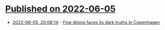 # [Published on 2022-06-05](index.md)

* [2022-06-05, 20:08:14](https://news.ycombinator.com/item?id=31634400) - [Fine dining faces its dark truths in Copenhagen](https://www.ft.com/content/a62a96b8-2db2-44ec-ac80-67fcf83d86ef)
